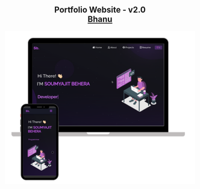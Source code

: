 <h2 align="center">
  Portfolio Website - v2.0<br/>
  <a href="#" target="_blank">Bhanu</a>
</h2>
<div align="center">
  <img alt="Demo" src="./Images/readme-img1.png" />
</div>

<br/>
